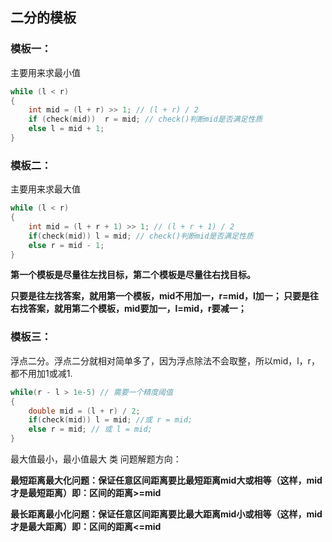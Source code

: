 ## 二分的模板

### 模板一：

主要用来求最小值

```c++
while (l < r)
{
    int mid = (l + r) >> 1; // (l + r) / 2
    if (check(mid))  r = mid; // check()判断mid是否满足性质
    else l = mid + 1;
}
```

### 模板二：

主要用来求最大值

```c++
while (l < r)
{
    int mid = (l + r + 1) >> 1; // (l + r + 1) / 2
    if(check(mid)) l = mid; // check()判断mid是否满足性质
    else r = mid - 1;
}
```

**第一个模板是尽量往左找目标，第二个模板是尽量往右找目标。**

**只要是往左找答案，就用第一个模板，mid不用加一，r=mid，l加一；
只要是往右找答案，就用第二个模板，mid要加一，l=mid，r要减一；**

### 模板三：

浮点二分。浮点二分就相对简单多了，因为浮点除法不会取整，所以mid，l，r，都不用加1或减1.

```c++
while(r - l > 1e-5) // 需要一个精度阈值
{
    double mid = (l + r) / 2;
    if(check(mid)) l = mid; //或 r = mid;
    else r = mid; // 或 l = mid;
}
```



最大值最小，最小值最大 类 问题解题方向：

**最短距离最大化问题：保证任意区间距离要比最短距离mid大或相等（这样，mid才是最短距离）即：区间的距离>=mid**

**最长距离最小化问题：保证任意区间距离要比最大距离mid小或相等（这样，mid才是最大距离）即：区间的距离<=mid**
